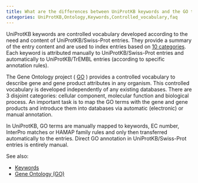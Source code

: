```yaml
---
title: What are the differences between UniProtKB keywords and the GO terms?
categories: UniProtKB,Ontology,Keywords,Controlled_vocabulary,faq
---
```


UniProtKB keywords are controlled vocabulary developed according to the need and content of UniProtKB/Swiss-Prot entries. They provide a summary of the entry content and are used to index entries based on [10 categories](http://www.uniprot.org/keywords/). Each keyword is attributed manually to UniProtKB/Swiss-Prot entries and automatically to UniProtKB/TrEMBL entries (according to specific annotation rules).

The Gene Ontology project ( [GO](http://www.geneontology.org/) ) provides a controlled vocabulary to describe gene and gene product attributes in any organism. This controlled vocabulary is developed independently of any existing databases. There are 3 disjoint categories: cellular component, molecular function and biological process. An important task is to map the GO terms with the gene and gene products and introduce them into databases via automatic (electronic) or manual annotation.

In UniProtKB, GO terms are manually mapped to keywords, EC number, InterPro matches or HAMAP family rules and only then transferred automatically to the entries. Direct GO annotation in UniProtKB/Swiss-Prot entries is entirely manual.

See also:

-   [Keywords](http://www.uniprot.org/help/keywords)
-   [Gene Ontology (GO)](https://www.uniprot.org/help/gene_ontology)
